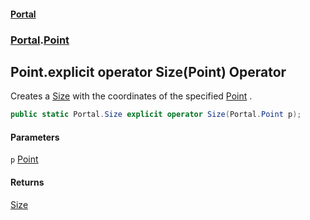 #### [Portal](index.md 'index')
### [Portal](Portal.md 'Portal').[Point](Point.md 'Portal.Point')

## Point.explicit operator Size(Point) Operator

Creates a [Size](Size.md 'Portal.Size') with the coordinates of the specified [Point](Point.md 'Portal.Point') .

```csharp
public static Portal.Size explicit operator Size(Portal.Point p);
```
#### Parameters

<a name='Portal.Point.op_ExplicitPortal.Size(Portal.Point).p'></a>

`p` [Point](Point.md 'Portal.Point')

#### Returns
[Size](Size.md 'Portal.Size')